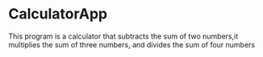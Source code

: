 # CalculatorApp
This program is a calculator that subtracts the sum of two numbers,it multiplies the sum of three numbers, and divides the sum of four numbers
